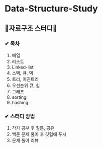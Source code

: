 # Data-Structure-Study
## 💯자료구조 스터디💯

### ✔ 목차
1. 배열
2. 리스트
3. Linked-list
4. 스택, 큐, 덱
5. 트리, 이진트리
6. 우선순위 큐, 힙
7. 그래프
8. sorting
9. hashing

### ✔ 스터디 방법
1. 각자 공부 후 질문, 공유
2. 백준 문제 풀이 후 깃헙에 푸시
3. 문제 풀이 리뷰
